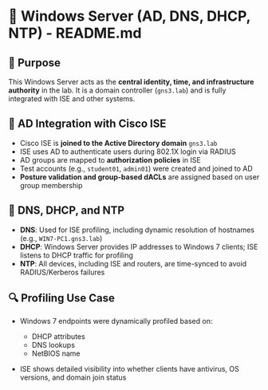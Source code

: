 # 📘 Windows Server (AD, DNS, DHCP, NTP) - README.md

## 🎯 Purpose

This Windows Server acts as the **central identity, time, and infrastructure authority** in the lab. It is a domain controller (`gns3.lab`) and is fully integrated with ISE and other systems.

## 🔐 AD Integration with Cisco ISE

* Cisco ISE is **joined to the Active Directory domain** `gns3.lab`
* ISE uses AD to authenticate users during 802.1X login via RADIUS
* AD groups are mapped to **authorization policies** in ISE
* Test accounts (e.g., `student01`, `admin01`) were created and joined to AD
* **Posture validation and group-based dACLs** are assigned based on user group membership

## 📡 DNS, DHCP, and NTP

* **DNS**: Used for ISE profiling, including dynamic resolution of hostnames (e.g., `WIN7-PC1.gns3.lab`)
* **DHCP**: Windows Server provides IP addresses to Windows 7 clients; ISE listens to DHCP traffic for profiling
* **NTP**: All devices, including ISE and routers, are time-synced to avoid RADIUS/Kerberos failures

## 🔍 Profiling Use Case

* Windows 7 endpoints were dynamically profiled based on:

  * DHCP attributes
  * DNS lookups
  * NetBIOS name
* ISE shows detailed visibility into whether clients have antivirus, OS versions, and domain join status
